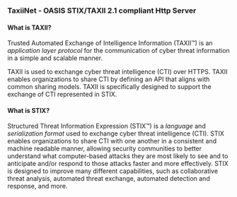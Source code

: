 ###  TaxiiNet - OASIS STIX/TAXII 2.1 compliant Http Server

#### What is TAXII?
Trusted Automated Exchange of Intelligence Information (TAXII™) is an _application layer protocol_ for the communication of cyber threat information in a simple and scalable manner.

TAXII is used to exchange cyber threat intelligence (CTI) over HTTPS. TAXII enables organizations to share CTI by defining an API that aligns with common sharing models.
TAXII is specifically designed to support the exchange of CTI represented in STIX.

#### What is STIX?
Structured Threat Information Expression (STIX™) is a _language_ and _serialization format_ used to exchange cyber threat intelligence (CTI).
STIX enables organizations to share CTI with one another in a consistent and machine readable manner, allowing security communities to better understand what computer-based attacks they are most likely to see and to anticipate and/or respond to those attacks faster and more effectively.
STIX is designed to improve many different capabilities, such as collaborative threat analysis, automated threat exchange, automated detection and response, and more.

